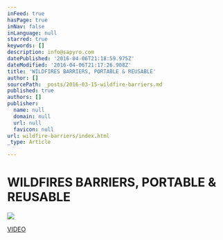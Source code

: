 ```yaml
---
inFeed: true
hasPage: true
inNav: false
inLanguage: null
starred: true
keywords: []
description: info@sapyro.com
datePublished: '2016-04-06T21:18:59.975Z'
dateModified: '2016-04-06T21:17:26.908Z'
title: 'WILDFIRES BARRIERS, PORTABLE & REUSABLE'
author: []
sourcePath: _posts/2016-03-15-wildfire-barriers.md
published: true
authors: []
publisher:
  name: null
  domain: null
  url: null
  favicon: null
url: wildfire-barriers/index.html
_type: Article

---
```

# WILDFIRES BARRIERS, PORTABLE & REUSABLE
![](https://the-grid-user-content.s3-us-west-2.amazonaws.com/54274e1b-8e69-4128-b2e1-87091495a1c0.jpg)

[VIDEO][0]

[0]: null